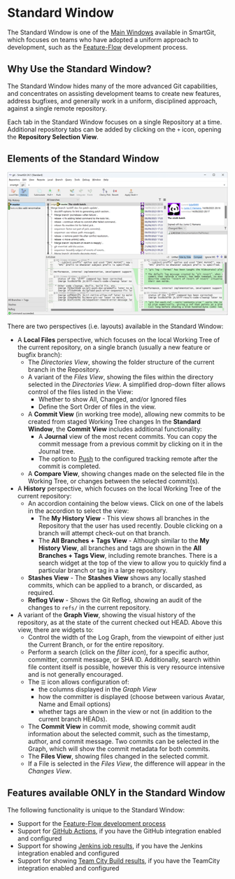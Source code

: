# Standard Window

The Standard Window is one of the [Main Windows](Main-Windows.md) available in SmartGit, which focuses on teams who have adopted a uniform approach to development, such as the [Feature-Flow](../DevelopmentProcesses/Feature-Flow.md) development process.

## Why Use the Standard Window?

The Standard Window hides many of the more advanced Git capabilities, and concentrates on assisting development teams to create new features, address bugfixes, and generally work in a uniform, disciplined approach, against a single remote repository.

Each tab in the Standard Window focuses on a single Repository at a time. Additional repository tabs can be added by clicking on the `+` icon, opening the **Repository Selection View**.

## Elements of the Standard Window

![Standard window](../images/Standard-window.png)

There are two perspectives (i.e. layouts) available in the Standard Window:

- A **Local Files** perspective, which focuses on the local Working Tree of the current repository, on a single branch (usually a new feature or bugfix branch):
    - The *Directories View*, showing the folder structure of the current branch in the Repository.
    - A variant of the *Files View*, showing the files within the directory selected in the *Directories View*. A simplified drop-down filter allows control of the files listed in the View:
        - Whether to show All, Changed, and/or Ignored files
        - Define the Sort Order of files in the view.
    - A **Commit View** (in working tree mode), allowing new commits to be created from staged Working Tree changes
      In the **Standard Window**, the **Commit View** includes additional functionality:
      - A **Journal** view of the most recent commits. You can copy the commit message from a previous commit by clicking on it in the Journal tree.
      - The option to [Push](Repository/Synchronizing-with-Remote-Repositories.md#push) to the configured tracking remote after the commit is completed.
    - A **Compare View**, showing changes made on the selected file in the Working Tree, or changes between the selected commit(s).
- A **History** perspective, which focuses on the local Working Tree of the current repository:
    - An accordion containing the below views. Click on one of the labels in the accordion to select the view:
        - The **My History View** - This view shows all branches in the Repository that the user has used recently. Double clicking on a branch will attempt check-out on that branch.
        - The **All Branches + Tags View** - Although similar to the **My History View**, all branches and tags are shown in the **All Branches + Tags View**, including remote branches. There is a search widget at the top of the view to allow you to quickly find a particular branch or tag in a large repository.
    - **Stashes View** - The **Stashes View** shows any locally stashed commits, which can be applied to a branch, or discarded, as required.
    - **Reflog View** - Shows the Git Reflog, showing an audit of the changes to `refs/` in the current repository.
- A variant of the **Graph View**, showing the visual history of the repository, as at the state of the current checked out HEAD. Above this view, there are widgets to:
    - Control the width of the Log Graph, from the viewpoint of either just the Current Branch, or for the entire repository.
    - Perform a search (click on the *filter icon*), for a specific author, committer, commit message, or SHA ID. Additionally, search within file content itself is possible, however this is very resource intensive and is not generally encouraged.
    - The `☰` icon allows configuration of:
        - the columns displayed in the *Graph View*
        - how the committer is displayed (choose between various Avatar, Name and Email options)
        - whether tags are shown in the view or not (in addition to the current branch HEADs).
    - The **Commit View** in commit mode, showing commit audit information about the selected commit, such as the timestamp, author, and commit message.
      Two commits can be selected in the Graph, which will show the commit metadata for both commits.
    - The **Files View**, showing files changed in the selected commit.
    - If a File is selected in the *Files View*, the difference will appear in the *Changes View*.

## Features available ONLY in the Standard Window

The following functionality is unique to the Standard Window:

- Support for the [Feature-Flow development process](../DevelopmentProcesses/Feature-Flow.md)
- Support for [GitHub Actions](../Integrations/GitHub-Actions.md), if you have the GitHub integration enabled and configured
- Support for showing [Jenkins job results](../Integrations/Jenkins.md), if you have the Jenkins integration enabled and configured
- Support for showing [Team City Build results](../Integrations/TeamCity.md), if you have the TeamCity integration enabled and configured
